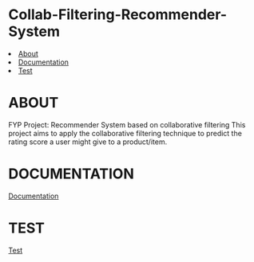 # Collab-Filtering-Recommender-System
<li><a href = "#about">About</a></li>
<li><a href = "#documentation">Documentation</a></li>
<li><a href = "#test">Test</a></li>

#  ABOUT
FYP Project: Recommender System based on collaborative filtering 
This project aims to apply the collaborative filtering technique to predict the
rating score a user might give to a product/item. 

# DOCUMENTATION
<a href = "https://github.com/dCodingN00b/Collab-Filtering-Recommender-Sys/tree/main/Report%20%26%20Documentation">Documentation</a>

# TEST
<a href = "https://github.com/dCodingN00b/Collab-Filtering-Recommender-Sys/tree/main/Test%20Cases">Test</a>

